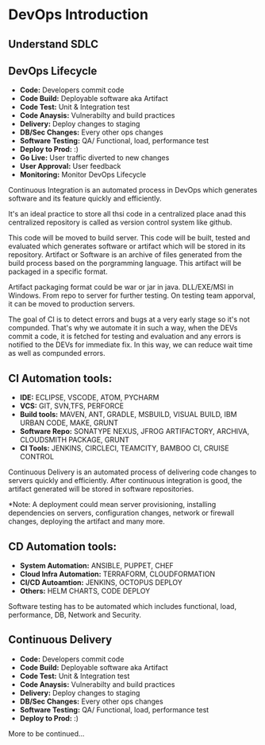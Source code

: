 # DevOps Introduction

## Understand SDLC

## DevOps Lifecycle
* __Code:__ Developers commit code
* __Code Build:__ Deployable software aka Artifact
* __Code Test:__ Unit & Integration test
* __Code Anaysis:__ Vulnerabilty and build practices
* __Delivery:__ Deploy changes to staging
* __DB/Sec Changes:__ Every other ops changes
* __Software Testing:__ QA/ Functional, load, performance test
* __Deploy to Prod:__ :)
* __Go Live:__ User traffic diverted to new changes
* __User Approval:__ User feedback
* __Monitoring:__ Monitor DevOps Lifecycle

Continuous Integration is an automated process in DevOps which generates software and its feature quickly and efficiently.

It's an ideal practice to store all thsi code in a centralized place anad this centralized repository is called as version control system like github.

This code will be moved to build server. This code will be built, tested and evaluated which generates software or artifact which will be stored in its repository.
Artifact or Software is an archive of files generated from the build process based on the porgramming language. This artifact will be packaged in a specific format.

Artifact packaging format could be war or jar in java. DLL/EXE/MSI in Windows. From repo to server for further testing. On testing team apporval, it can be moved to production servers. 

The goal of CI is to detect errors and bugs at a very early stage so it's not compunded. That's why we automate it in such a way, when the DEVs commit a code, it is fetched for testing and evaluation and any errors is notified to the DEVs for immediate fix. In this way, we can reduce wait time as well as compunded errors.

## CI Automation tools:
* __IDE:__ ECLIPSE, VSCODE, ATOM, PYCHARM
* __VCS:__ GIT, SVN,TFS, PERFORCE
* __Build tools:__ MAVEN, ANT, GRADLE, MSBUILD, VISUAL BUILD, IBM URBAN CODE, MAKE, GRUNT  
* __Software Repo:__ SONATYPE NEXUS, JFROG ARTIFACTORY, ARCHIVA, CLOUDSMITH PACKAGE, GRUNT
* __CI Tools:__ JENKINS, CIRCLECI, TEAMCITY, BAMBOO CI, CRUISE CONTROL

Continuous Delivery is an automated process of delivering code changes to servers quickly and efficiently.
After continuous integration is good, the artifact generated will be stored in software repositories. 

*Note: A deployment could mean server provisioning, installing dependencies on servers, configuration changes, network or firewall changes, deploying the artifact and many more.

## CD Automation tools:
* __System Automation:__ ANSIBLE, PUPPET, CHEF
* __Cloud Infra Automation:__ TERRAFORM, CLOUDFORMATION
* __CI/CD Autoamtion:__ JENKINS, OCTOPUS DEPLOY
* __Others:__ HELM CHARTS, CODE DEPLOY

Software testing has to be automated which includes functional, load, performance, DB, Network and Security.


## Continuous Delivery
* __Code:__ Developers commit code
* __Code Build:__ Deployable software aka Artifact
* __Code Test:__ Unit & Integration test
* __Code Anaysis:__ Vulnerabilty and build practices
* __Delivery:__ Deploy changes to staging
* __DB/Sec Changes:__ Every other ops changes
* __Software Testing:__ QA/ Functional, load, performance test
* __Deploy to Prod:__ :)


More to be continued...
